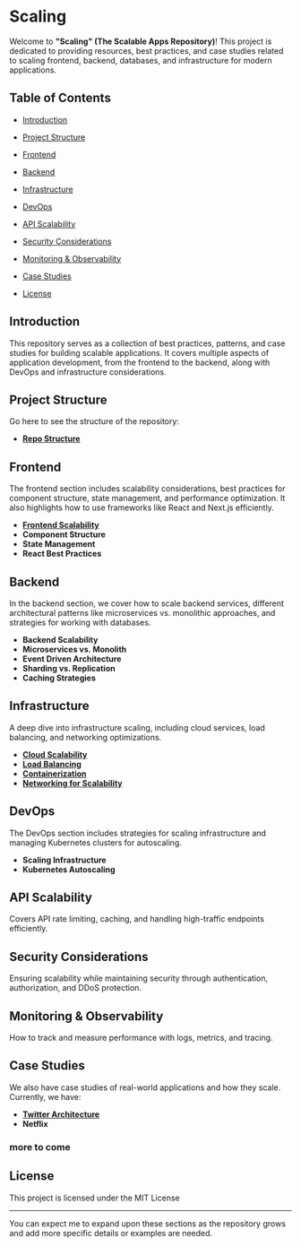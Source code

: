 # Scaling

Welcome to **"Scaling" (The Scalable Apps Repository)**!
This project is dedicated to providing resources, best 
practices, and case studies related to scaling frontend, 
backend, databases, and infrastructure for modern applications.

## Table of Contents

- [Introduction](#introduction)
- [Project Structure](/repostructure.txt)
- [Frontend](#frontend)
- [Backend](#backend)

- [Infrastructure](#infrastructure)

- [DevOps](#devops)

- [API Scalability](#api-scalability)
- [Security Considerations](#security-considerations)
- [Monitoring & Observability](#monitoring--observability)

- [Case Studies](#case-studies)
- [License](#license)

## Introduction

This repository serves as a collection of best practices, patterns, and case studies for building scalable applications. It covers multiple aspects of application development, from the frontend to the backend, along with DevOps and infrastructure considerations.

## Project Structure

Go here to see the structure of the repository:
- **[Repo Structure](/repostructure.txt)**

## Frontend

The frontend section includes scalability considerations, best practices for component structure, state management, and performance optimization. It also highlights how to use frameworks like React and Next.js efficiently.

- **[Frontend Scalability](frontend/frontend_scalability.md)**
- **Component Structure**
- **State Management**
- **React Best Practices**

## Backend

In the backend section, we cover how to scale backend services, different architectural patterns like microservices vs. monolithic approaches, and strategies for working with databases.

- **Backend Scalability**
- **Microservices vs. Monolith**
- **Event Driven Architecture**
- **Sharding vs. Replication**
- **Caching Strategies**

## Infrastructure

A deep dive into infrastructure scaling, including cloud services, load balancing, and networking optimizations.

- **[Cloud Scalability](infrastructure/cloud_scalability.md)**
- **[Load Balancing](infrastructure/load_balancing.md)**
- **[Containerization](infrastructure/containerization.md)**
- **[Networking for Scalability](infrastructure/networking.md)**


## DevOps

The DevOps section includes strategies for scaling infrastructure and managing Kubernetes clusters for autoscaling.

- **Scaling Infrastructure**
- **Kubernetes Autoscaling**

## API Scalability

Covers API rate limiting, caching, and handling high-traffic endpoints efficiently.

## Security Considerations

Ensuring scalability while maintaining security through authentication, authorization, and DDoS protection.

## Monitoring & Observability

How to track and measure performance with logs, metrics, and tracing.


## Case Studies

We also have case studies of real-world applications and how they scale. Currently, we have:

- **[Twitter Architecture](case_studies/twitter_architecture.md)**
- **Netflix**


### more to come

## License

This project is licensed under the MIT License 

---


You can expect me to expand upon these sections as the repository grows and add more specific details or examples are needed.